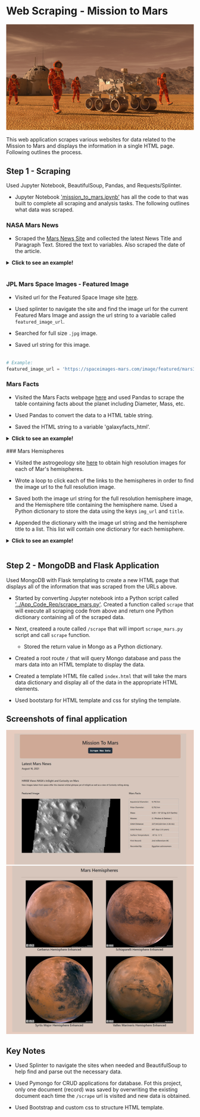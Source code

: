 # Web Scraping - Mission to Mars

![mission_to_mars](Images/mission_to_mars.png)

This web application scrapes various websites for data related to the Mission to Mars and displays the information in a single HTML page. Following outlines the process.

## Step 1 - Scraping

Used Jupyter Notebook, BeautifulSoup, Pandas, and Requests/Splinter.

* Jupyter Notebook ['mission_to_mars.ipynb'](mission_to_mars.ipynb) has all the code to that was built to complete all scraping and analysis tasks. The following outlines what data was scraped.

### NASA Mars News

* Scraped the [Mars News Site](https://redplanetscience.com/) and collected the latest News Title and Paragraph Text. Stored the text to variables. Also scraped the date of the article.

<details>
<summary><strong>Click to see an example!</strong></summary>

```python

# Example:
news_date = "August 16, 2021"
news_title = "Two Rovers to Roll on Mars Again: Curiosity and Mars 2020"
news_p = "They look like twins. But under the hood, the rover currently exploring the Red Planet and the one launching there this summer have distinct science tools and roles to play."

```
</details>
<br />

### JPL Mars Space Images - Featured Image

* Visited url for the Featured Space Image site [here](https://spaceimages-mars.com).

* Used splinter to navigate the site and find the image url for the current Featured Mars Image and assign the url string to a variable called `featured_image_url`.

* Searched for full size `.jpg` image.

* Saved url string for this image.

```python

# Example:
featured_image_url = 'https://spaceimages-mars.com/image/featured/mars3.jpg'

```

### Mars Facts

* Visited the Mars Facts webpage [here](https://galaxyfacts-mars.com) and used Pandas to scrape the table containing facts about the planet including Diameter, Mass, etc.

* Used Pandas to convert the data to a HTML table string.

* Saved the HTML string to a variable 'galaxyfacts_html'.

<details>
<summary><strong>Click to see an example!</strong></summary>

```python

# Example:
galaxyfacts_html = '<table border="1" class="table tablipede-str">
        <tbody>
            <tr>
                <td>Equatorial Diameter:</td>
                <td>6,792 km</td>
            </tr>
            <tr>
                <td>Polar Diameter:</td>
                <td>6,752 km</td>
            </tr>
            <tr>
                <td>Mass:</td>
                <td>6.39 × 10^23 kg (0.11 Earths)</td>
            </tr>
            <tr>
                <td>Moons:</td>
                <td>2 ( Phobos &amp; Deimos )</td>
            </tr>
            <tr>
                <td>Orbit Distance:</td>
                <td>227,943,824 km (1.38 AU)</td>
            </tr>
            <tr>
                <td>Orbit Period:</td>
                <td>687 days (1.9 years)</td>
            </tr>
            <tr>
                <td>Surface Temperature:</td>
                <td>-87 to -5 °C</td>
            </tr>
            <tr>
                <td>First Record:</td>
                <td>2nd millennium BC</td>
            </tr>
            <tr>
                <td>Recorded By:</td>
                <td>Egyptian astronomers</td>
            </tr>
        </tbody>
    </table>'

            

```
</details>
<br />
### Mars Hemispheres

* Visited the astrogeology site [here](https://marshemispheres.com/) to obtain high resolution images for each of Mar's hemispheres.

* Wrote a loop to click each of the links to the hemispheres in order to find the image url to the full resolution image.

* Saved both the image url string for the full resolution hemisphere image, and the Hemisphere title containing the hemisphere name. Used a Python dictionary to store the data using the keys `img_url` and `title`.

* Appended the dictionary with the image url string and the hemisphere title to a list. This list will contain one dictionary for each hemisphere.


<details>
<summary><strong>Click to see an example!</strong></summary>

```python

# Example:
hemisphere_image_urls = [{'title': 'Cerberus Hemisphere Enhanced',
  'img_url': 'https://marshemispheres.com/images/full.jpg'},
 {'title': 'Schiaparelli Hemisphere Enhanced',
  'img_url': 'https://marshemispheres.com/images/schiaparelli_enhanced-full.jpg'},
 {'title': 'Syrtis Major Hemisphere Enhanced',
  'img_url': 'https://marshemispheres.com/images/syrtis_major_enhanced-full.jpg'},
 {'title': 'Valles Marineris Hemisphere Enhanced',
  'img_url': 'https://marshemispheres.com/images/valles_marineris_enhanced-full.jpg'}]

```
</details>
<br />

## Step 2 - MongoDB and Flask Application

Used MongoDB with Flask templating to create a new HTML page that displays all of the information that was scraped from the URLs above.

* Started by converting Jupyter notebook into a Python script called ['../App_Code_Rep/scrape_mars.py'](scrape_mars.py). Created a function called `scrape` that will execute all scraping code from above and return one Python dictionary containing all of the scraped data.

* Next, createed a route called `/scrape` that will import `scrape_mars.py` script and call  `scrape` function.

  * Stored the return value in Mongo as a Python dictionary.

* Created a root route `/` that will query Mongo database and pass the mars data into an HTML template to display the data.

* Created a template HTML file called `index.html` that will take the mars data dictionary and display all of the data in the appropriate HTML elements. 

* Used bootstarp for HTML template and css for styling the template.

## Screenshots of final application
![facts](App_Screen_Shots/screen1.jpg)
![full_res_images](App_Screen_Shots/screen2.jpg)

## Key Notes

* Used Splinter to navigate the sites when needed and BeautifulSoup to help find and parse out the necessary data.

* Used Pymongo for CRUD applications for database. Fot this project, only one document (record) was saved by overwriting the existing document each time the `/scrape` url is visited and new data is obtained.

* Used Bootstrap and custom css to structure HTML template.